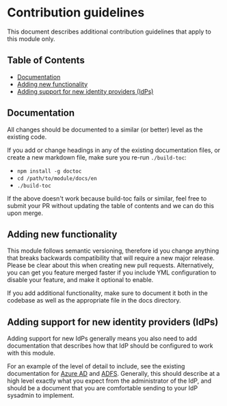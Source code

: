 # Contribution guidelines
This document describes additional contribution guidelines that apply to this module only.

## Table of Contents

<!-- START doctoc generated TOC please keep comment here to allow auto update -->
<!-- DON'T EDIT THIS SECTION, INSTEAD RE-RUN doctoc TO UPDATE -->


- [Documentation](#documentation)
- [Adding new functionality](#adding-new-functionality)
- [Adding support for new identity providers (IdPs)](#adding-support-for-new-identity-providers-idps)

<!-- END doctoc generated TOC please keep comment here to allow auto update -->

## Documentation
All changes should be documented to a similar (or better) level as the existing code.

If you add or change headings in any of the existing documentation files, or create a new markdown file, make sure you re-run `./build-toc`:

- `npm install -g doctoc`
- `cd /path/to/module/docs/en`
- `./build-toc`

If the above doesn't work because build-toc fails or similar, feel free to submit your PR without updating the table of contents and we can do this upon merge.

## Adding new functionality
This module follows semantic versioning, therefore id you change anything that breaks backwards compatibility that will require a new major release. Please be clear about this when creating new pull requests. Alternatively, you can get you feature merged faster if you include YML configuration to disable your feature, and make it optional to enable.

If you add additional functionality, make sure to document it both in the codebase as well as the appropriate file in the docs directory.

## Adding support for new identity providers (IdPs)
Adding support for new IdPs generally means you also need to add documentation that describes how that IdP should be configured to work with this module.

For an example of the level of detail to include, see the existing documentation for [Azure AD](azure-ad.md) and [ADFS](adfs.md). Generally, this should describe at a high level exactly what you expect from the administrator of the IdP, and should be a document that you are comfortable sending to your IdP sysadmin to implement. 
